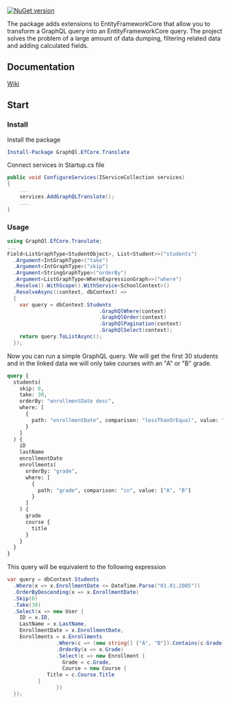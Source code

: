 <meta name="google-site-verification" content="-oZN45GbV2cuuS6IQ7rLcs6w35M5wmt1uUOiCpsskR8" />

[![NuGet version](https://badge.fury.io/nu/GraphQl.EfCore.Translate.svg)](https://badge.fury.io/nu/GraphQl.EfCore.Translate)

The package adds extensions to EntityFrameworkCore that allow you to transform a GraphQL query into an EntityFrameworkCore query. The project solves the problem of a large amount of data dumping, filtering related data and adding calculated fields.

## Documentation
[Wiki](https://github.com/Uka4me/GraphQl.EfCore.Translate/wiki)

## Start

### Install

Install the package

```powershell
Install-Package GraphQl.EfCore.Translate
```

Connect services in Startup.cs file

```C#
public void ConfigureServices(IServiceCollection services)
{
    ...
    services.AddGraphQLTranslate();
    ...
}
```

### Usage

```C#
using GraphQl.EfCore.Translate;
...
Field<ListGraphType<StudentObject>, List<Student>>("students")
  .Argument<IntGraphType>("take")
  .Argument<IntGraphType>("skip")
  .Argument<StringGraphType>("orderBy")
  .Argument<ListGraphType<WhereExpressionGraph>>("where")
  .Resolve().WithScope().WithService<SchoolContext>()
  .ResolveAsync((context, dbContext) =>
  {
    var query = dbContext.Students
                              .GraphQlWhere(context)
                              .GraphQlOrder(context)
                              .GraphQlPagination(context)
                              .GraphQlSelect(context);
    return query.ToListAsync();
  });
```

Now you can run a simple GraphQL query. We will get the first 30 students and in the linked data we will only take courses with an "A" or "B" grade.

```graphql
query {
  students(
    skip: 0,
    take: 30,
    orderBy: "enrollmentDate desc",
    where: [
      {
        path: "enrollmentDate", comparison: "lessThanOrEqual", value: "2005-01-01"
      }
    ]
  ) {
    iD
    lastName
    enrollmentDate
    enrollments(
      orderBy: "grade",
      where: [
        {
          path: "grade", comparison: "in", value: ["A", "B"]
        }
      ]
    ) {
      grade
      course {
        title
      }
    }
  }
}
```

This query will be equivalent to the following expression

```C#
var query = dbContext.Students
  .Where(x => x.EnrollmentDate <= DateTime.Parse("01.01.2005"))
  .OrderByDescending(x => x.EnrollmentDate)
  .Skip(0)
  .Take(30)
  .Select(x => new User {
    ID = x.ID,
    LastName = x.LastName,
    EnrollmentDate = x.EnrollmentDate,
    Enrollments = x.Enrollments
                .Where(c => (new string[] {"A", "B"}).Contains(c.Grade))
                .OrderBy(x => x.Grade)
                .Select(c => new Enrollment {
                  Grade = c.Grade,
                  Course = new Course {
		     Title = c.Course.Title
		  }
                })
  });
```
